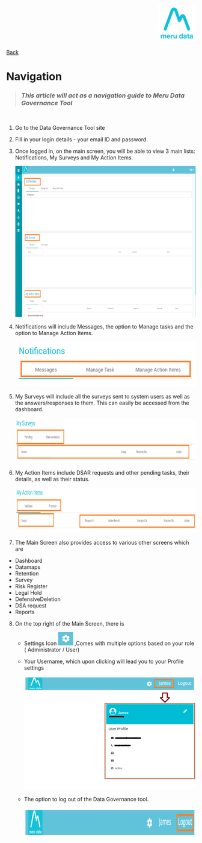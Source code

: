 <p align="Right">
  <img width="100" height="100" src="../../Media/Images/Logos/Merudata_Logo1.png">
</p>

[Back](../../GetStarted.md)

# Navigation

> ### *This article will act as a navigation guide to Meru Data Governance Tool*
&nbsp;

1. Go to the Data Governance Tool site

2. Fill in your login details - your email ID and password. 

3. Once logged in, on the main screen, you will be able to view 3 main lists: Notifications, My Surveys and My Action Items.  

    <p align="left">
      <img width="650" height="400" src="../../Media/Images/Get_Started/Navigation/Navigation_Main_Page.png">
    </p>

4. Notifications will include Messages, the option to Manage tasks and the option to Manage Action Items.

    <p align="left">
      <img width="600" height="120" src="../../Media/Images/Get_Started/Navigation/Notifications Panel.png">
    </p>

5. My Surveys will include all the surveys sent to system users as well as the answers/responses to them. This can easily be accessed from the dashboard.  

    <p align="left">
      <img width="600" height="120" src="../../Media/Images/Get_Started/Navigation/My_Survey.png">
    </p>

6. My Action Items include DSAR requests and other pending tasks, their details, as well as their status.

    <p align="left">
      <img width="800" height="120" src="../../Media/Images/Get_Started/Navigation/My_Action_Item.png">
    </p>

7. The Main Screen also provides access to various other screens which are

- Dashboard
- Datamaps
- Retention
- Survey
- Risk Register
- Legal Hold
- DefensiveDeletion
- DSA request
- Reports 

8. On the top right of the Main Screen, there is 

    - Settings Icon <img width="40" height="35" src="../../Media/Images/Get_Started/Navigation/Settings_Icon.png"> ,Comes with multiple options based on your role ( Administrator / User)

    - Your Username, which upon clicking will lead you to your Profile settings

      <p align="left">
        <img width="500" height="300" src="../../Media/Images/Get_Started/Navigation/Profile_Settings.png">
      </p>

    - The option to log out of the Data Governance tool.
    
       <p align="left">
        <img width="800" height="80" src="../../Media/Images/Get_Started/Navigation/Log_Out.png">
      </p>
